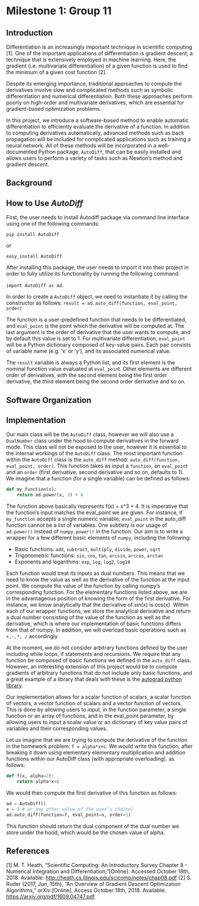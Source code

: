 # Milestone 1: Group 11

## Introduction

Differentiation is an increasingly important technique in scientific computing [1]. One of the important applications of differentiation is gradient descent, a technique that is extensively employed in machine learning. Here, the gradient (i.e. multivariate differentiation) of a given function is used to find the minimum of a given cost function [2]. 

Despite its emerging importance, traditional approaches to compute the derivatives involve slow and complicated methods such as symbolic differentiation and numerical differentiation.  Both these approaches perform poorly on high-order and multivariate derivatives, which are essential for gradient-based optimization problems. 

In this project, we introduce a software-based method to enable automatic differentiation to efficiently evaluate the derivative of a function. In addition to computing derivatives automatically, advanced methods such as back propagation will be included for complicated applications such as training a neural network. All of these methods will be incorporated in a well-documented Python package, `AutoDiff`, that can be easily installed and allows users to perform a variety of tasks such as Newton’s method and gradient descent.

## Background

## How to Use *AutoDiff*
First, the user needs to install Autodiff package via command line interface using one of the following commands:

`pip install AutoDiff`

or

`easy_install AutoDiff`

After installing this package, the user needs to import it into their project in order to fully utilize its functionality by running the following command:

`import AutoDiff as ad`.

In order to create a `AutoDiff` object, we need to instantiate it by calling the constructor as follows:
`result = ad.auto_diff(function, eval_point, order)`

The function is a user-predefined function that needs to be differentiated, and `eval_point` is the point which the derivative will be computed at. The last argument is the order of derivative that the user wants to compute, and by default this value is set to 1. For multivariate differentiation,  `eval_point` will be a Python dictionary composed of key-value pairs. Each pair consists of variable name (e.g. ‘x’ or ‘y’), and its associated numerical value.

The `result` variable is always a Python list, and its first element is the nominal function value evaluated at `eval_poin`t. Other elements are different order of derivatives, with the second element being the first order derivative, the third element being the second order derivative and so on.

## Software Organization

## Implementation

Our main class will be the `AutoDiff` class, however we will also use a `DualNumber` class under the hood to compute derivatives in the forward mode. This class will not be exposed to the user, however it is essential to the internal workings of the `AutoDiff` class. The most important function within the `AutoDiff` class is the `auto_diff` method: `auto_diff(function, eval_point, order)`. This function takes as input a `function`, an `eval_point` and an `order` (first derivative, second derivative and so on, defaults to 1). We imagine that a function (for a single variable) can be defined as follows:

```python
def my_function(x):
	return ad.power(x, 3) + 4
```

The function above basically represents f(x) = x^3 + 4. It is imperative that the function’s input matches the eval_point we are given. For instance, if `my_function` accepts a single numeric variable, `eval_point` in the auto_diff function cannot be a list of variables. One subtlety is our usage of `ad.power()` instead of `numpy.power()` in the function. Our aim is to write a wrapper for a few different basic elements of `numpy`, including the following: 

+ Basic functions: `add`, `subtract`, `multiply`, `divide`, `power`, `sqrt`
+ Trigonometric functions: `sin`, `cos`, `tan`, `arcsin`, `arccos`, `arctan`
+ Exponents and logarithms: `exp`, `log`, `log2`, `log10`

Each function would treat its inputs as dual numbers. This means that we need to know the value as well as the derivative of the function at the input point. We compute the value of the function by calling numpy’s corresponding function. For the elementary functions listed above, we are in the advantageous position of knowing the form of the first derivative. For instance, we know analytically that the derivative of sin(x) is cos(x). Within each of our wrapper functions, we store the analytical derivative and return a dual number consisting of the value of the function as well as the derivative, which is where our implementation of basic functions differs from that of numpy. In addition, we will overload basic operations such as `+,-,*, /` accordingly. 

At the moment, we do not consider arbitrary functions defined by the user including while loops, if statements and recursions. We require that any function be composed of basic functions we defined in the `auto_diff` class. However, an interesting extension of this project would be to compute gradients of arbitrary functions that do not include only basic functions, and a great example of a library that deals with these is the [autograd python library](https://github.com/HIPS/autograd).

Our implementation allows for a scalar function of scalars, a scalar function of vectors, a vector function of scalars and a vector function of vectors. This is done by allowing users to input, in the function parameter, a single function or an array of functions, and in the eval_point parameter, by allowing users to input a scalar value or an dictionary of key value pairs of variables and their corresponding values.

Let us imagine that we are trying to compute the derivative of the function in the homework problem: `f = alpha*x+c`. We would write this function, after breaking it down using elementary elementary multiplication and addition functions within our AutoDiff class (with appropriate overloading).  as follows: 

```python
def f(x, alpha=2):
	return alpha*x+c
```

We would then compute the first derivative of this function as follows: 

```python
ad = AutoDiff()
x = 3 # or any other value of the user’s choice)
ad.auto_diff(function=f, eval_point=x, order=1)
```

This function should return the dual component of the dual number we store under the hood, which would be the chosen value of alpha.

## References
[1] M. T. Heath, “Scientific Computing: An Introductory Survey Chapter 8 - Numerical Integration and Differentiation,”[Online]. Accessed October 18th, 2018. Available: http://heath.cs.illinois.edu/scicomp/notes/chap08.pdf
[2] S. Ruder (2017, Jun, 15th), “An Overview of Gradient Descent Optimization Algorithms,”  *arXiv*.[Online]. Access October 18th, 2018. Available: https://arxiv.org/pdf/1609.04747.pdf

